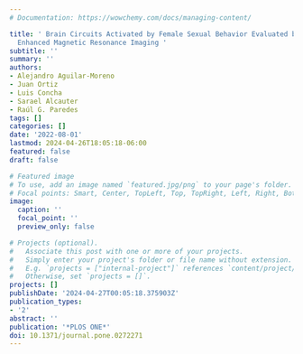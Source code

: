 ```yaml
---
# Documentation: https://wowchemy.com/docs/managing-content/

title: ' Brain Circuits Activated by Female Sexual Behavior Evaluated by Manganese
  Enhanced Magnetic Resonance Imaging '
subtitle: ''
summary: ''
authors:
- Alejandro Aguilar-Moreno
- Juan Ortiz
- Luis Concha
- Sarael Alcauter
- Raúl G. Paredes
tags: []
categories: []
date: '2022-08-01'
lastmod: 2024-04-26T18:05:18-06:00
featured: false
draft: false

# Featured image
# To use, add an image named `featured.jpg/png` to your page's folder.
# Focal points: Smart, Center, TopLeft, Top, TopRight, Left, Right, BottomLeft, Bottom, BottomRight.
image:
  caption: ''
  focal_point: ''
  preview_only: false

# Projects (optional).
#   Associate this post with one or more of your projects.
#   Simply enter your project's folder or file name without extension.
#   E.g. `projects = ["internal-project"]` references `content/project/deep-learning/index.md`.
#   Otherwise, set `projects = []`.
projects: []
publishDate: '2024-04-27T00:05:18.375903Z'
publication_types:
- '2'
abstract: ''
publication: '*PLOS ONE*'
doi: 10.1371/journal.pone.0272271
---
```

